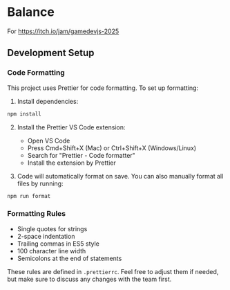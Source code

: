 # Balance

For https://itch.io/jam/gamedevjs-2025

## Development Setup

### Code Formatting

This project uses Prettier for code formatting. To set up formatting:

1. Install dependencies:

```bash
npm install
```

2. Install the Prettier VS Code extension:

   - Open VS Code
   - Press Cmd+Shift+X (Mac) or Ctrl+Shift+X (Windows/Linux)
   - Search for "Prettier - Code formatter"
   - Install the extension by Prettier

3. Code will automatically format on save. You can also manually format all files by running:

```bash
npm run format
```

### Formatting Rules

- Single quotes for strings
- 2-space indentation
- Trailing commas in ES5 style
- 100 character line width
- Semicolons at the end of statements

These rules are defined in `.prettierrc`. Feel free to adjust them if needed, but make sure to discuss any changes with the team first.
